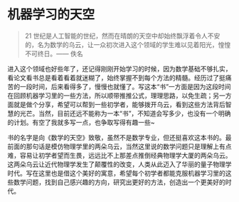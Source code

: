 # 机器学习的天空

> 21 世纪是人工智能的世纪，然而在晴朗的天空中却始终飘浮着令人不安的，名为数学的乌云，让一众初次进入这个领域的学生难以见着阳光，惶惶不可终日。—— 佚名

进入这个领域也好些年了，还记得刚刚开始学习的时候，因为数学基础不够扎实，看论文看书总是看着看着就迷糊了，始终掌握不到每个方法的精髓。经历过了挺痛苦的一段时间，后来看得多了，慢慢也就懂了。写这本“书”一方面是因为这段时间在回顾机器学习里的一些方法，所以顺带推推公式，理理思路，以免生疏；另一方面就是做个分享，希望可以帮到一些初学者，能够拨开乌云，看到这些方法背后智慧的光芒。当然，目前还远不能称为一本“书”，不知道会写多少，也没有一个明确的计划。有空了我就多写一点，也争取写得有趣一些~

书的名字是向《数学的天空》致敬，虽然不是数学专业，但还挺喜欢这本书的。最前面的那句话是模仿物理学里的两朵乌云，当然这里说的数学问题只是理解上有点难，容易让初学者望而生畏，远远比不上那差点推倒经典物理学大厦的两朵乌云。这两朵乌云让近代物理学发生了颠覆性的改变，人类从此迈入了华丽的量子物理学时代。写在这里也是借这个美好的寓意，希望每个初学者都能克服机器学习里的这些数学问题，找到自己感兴趣的方向，研究出更好的方法，创造出一个更美好的时代。

